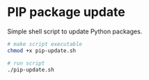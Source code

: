 # PIP package update

Simple shell script to update Python packages.

```bash
# make script executable
chmod +x pip-update.sh

# run script
./pip-update.sh
```
